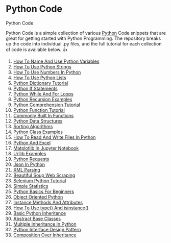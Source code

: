 # Python Code
Python Code

Python Code is a simple collection of various [Python](https://www.python.org/) Code snippets that are 
great for getting started with Python Programming.  The repository breaks up the code into individual .py 
files, and the full tutorial for each collection of code is available below. 👍

1. [How To Name And Use Python Variables](https://vegibit.com/how-to-name-and-use-python-variables/)
2. [How To Use Python Strings](https://vegibit.com/how-to-use-python-strings/)
3. [How To Use Numbers In Python](https://vegibit.com/how-to-use-numbers-in-python/)
4. [How To Use Python Lists](https://vegibit.com/how-to-use-python-lists/)
5. [Python Dictionary Tutorial](https://vegibit.com/python-dictionary-tutorial/)
6. [Python If Statements](https://vegibit.com/python-if-statements/)
7. [Python While And For Loops](https://vegibit.com/python-while-and-for-loops/)
8. [Python Recursion Examples](https://vegibit.com/python-recursion-examples/)
9. [Python Comprehension Tutorial](https://vegibit.com/python-comprehension-tutorial/)
10. [Python Function Tutorial](https://vegibit.com/python-function-tutorial/)
11. [Commonly Built In Functions](https://vegibit.com/commonly-used-python-built-in-functions/)
12. [Python Data Structures](https://vegibit.com/python-data-structures/)
13. [Sorting Algorithms](https://vegibit.com/bubble-sort-merge-sort-and-quick-sort-in-python/)
14. [Python Class Examples](https://vegibit.com/python-class-examples/)
15. [How To Read And Write Files In Python](https://vegibit.com/how-to-read-and-write-files-in-python/)
16. [Python And Excel](https://vegibit.com/how-to-use-python-with-excel/)
17. [Matplotlib In Jupyter Notebook](https://vegibit.com/matplotlib-in-jupyter-notebook/)
18. [Urllib Examples](https://vegibit.com/python-urllib/)
19. [Python Requests](https://vegibit.com/python-requests-library/)
20. [Json In Python](https://vegibit.com/python-json-tutorial/)
21. [XML Parsing](https://vegibit.com/python-xml-parsing/)
22. [Beautiful Soup Web Scraping](https://vegibit.com/python-web-scraping-with-beautiful-soup/)
23. [Selenium Python Tutorial](https://vegibit.com/selenium-python-tutorial/)
24. [Simple Statistics](https://vegibit.com/python-statistics-tutorial/)
25. [Python Basics For Beginners](https://vegibit.com/python-basics-for-beginners/)
26. [Object Oriented Python](https://vegibit.com/object-oriented-python/)
27. [Instance Methods And Attributes](https://vegibit.com/python-instance-methods-and-attributes/)
28. [How To Use type() And isinstance()](https://vegibit.com/how-to-use-type-and-isinstance-in-python/)
29. [Basic Python Inheritance](https://vegibit.com/basic-python-inheritance/)
30. [Abstract Base Classes](https://vegibit.com/python-abstract-base-classes/)
31. [Multiple Inheritance In Python](https://vegibit.com/multiple-inheritance-in-python/)
32. [Python Interface Design Pattern](https://vegibit.com/python-interface-design-pattern/)
33. [Composition Over Inheritance](https://vegibit.com/composition-over-inheritance/)